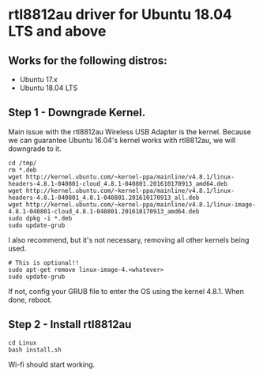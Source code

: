 # rtl8812au driver for Ubuntu 18.04 LTS and above

## Works for the following distros:

- Ubuntu 17.x
- Ubuntu 18.04 LTS

## Step 1 - Downgrade Kernel.

Main issue with the rtl8812au Wireless USB Adapter is the kernel. Because we can guarantee Ubuntu 16.04's kernel works with rtl8812au, we will downgrade to it.

```
cd /tmp/
rm *.deb
wget http://kernel.ubuntu.com/~kernel-ppa/mainline/v4.8.1/linux-headers-4.8.1-040801-cloud_4.8.1-040801.201610170913_amd64.deb
wget http://kernel.ubuntu.com/~kernel-ppa/mainline/v4.8.1/linux-headers-4.8.1-040801_4.8.1-040801.201610170913_all.deb
wget http://kernel.ubuntu.com/~kernel-ppa/mainline/v4.8.1/linux-image-4.8.1-040801-cloud_4.8.1-040801.201610170913_amd64.deb
sudo dpkg -i *.deb
sudo update-grub
```

I also recommend, but it's not necessary, removing all other kernels being used. 

```
# This is optional!!
sudo apt-get remove linux-image-4.<whatever>
sudo update-grub
```
If not, config your GRUB file to enter the OS using the kernel 4.8.1. When done, reboot.

## Step 2 - Install rtl8812au

```
cd Linux
bash install.sh
```

Wi-fi should start working. 
